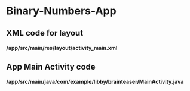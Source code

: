 # Binary-Numbers-App

## XML code for layout
#### /app/src/main/res/layout/activity_main.xml  
## App Main Activity code
#### /app/src/main/java/com/example/libby/brainteaser/MainActivity.java

